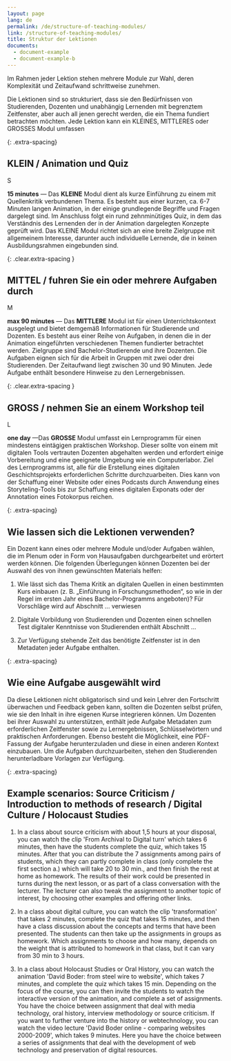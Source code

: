 ```yaml
---
layout: page
lang: de
permalink: /de/structure-of-teaching-modules/
link: /structure-of-teaching-modules/
title: Struktur der Lektionen
documents:
  - document-example
  - document-example-b
---
```


Im Rahmen jeder Lektion stehen mehrere Module zur Wahl, deren Komplexität und Zeitaufwand schrittweise zunehmen.

<!-- more -->


Die Lektionen sind so strukturiert, dass sie den Bedürfnissen von Studierenden, Dozenten und unabhängig Lernenden mit begrenztem Zeitfenster, aber auch all jenen gerecht werden, die ein Thema fundiert betrachten möchten. Jede Lektion kann ein KLEINES, MITTLERES oder GROSSES Modul umfassen 


{: .extra-spacing}
## KLEIN / Animation und Quiz

<div class='component--size big float-left mr-3 ml-2 mt-2 mb-2'>S</div>

**15 minutes** &mdash; Das **KLEINE** Modul dient als kurze Einführung zu einem mit Quellenkritik verbundenen Thema. Es besteht aus einer kurzen, ca. 6-7 Minuten langen Animation, in der einige grundlegende Begriffe und Fragen dargelegt sind. Im Anschluss folgt ein rund zehnminütiges Quiz, in dem das Verständnis des Lernenden der in der Animation dargelegten Konzepte geprüft wird. Das KLEINE Modul richtet sich an eine breite Zielgruppe mit allgemeinem Interesse, darunter auch individuelle Lernende, die in keinen Ausbildungsrahmen eingebunden sind.

{: .clear.extra-spacing }
## MITTEL / fuhren Sie ein oder mehrere Aufgaben durch

<div class='component--size big size-medium float-left mr-3 ml-2 mt-2 mb-2'>M</div>

**max 90 minutes** &mdash; Das **MITTLERE** Modul ist für einen Unterrichtskontext ausgelegt und bietet demgemäß Informationen für Studierende und Dozenten. Es besteht aus einer Reihe von Aufgaben, in denen die in der Animation eingeführten verschiedenen Themen fundierter betrachtet werden. Zielgruppe sind Bachelor-Studierende und ihre Dozenten. Die Aufgaben eignen sich für die Arbeit in Gruppen mit zwei oder drei Studierenden. Der Zeitaufwand liegt zwischen 30 und 90 Minuten. Jede Aufgabe enthält besondere Hinweise zu den Lernergebnissen.

{: .clear.extra-spacing }
## GROSS / nehmen Sie an einem Workshop teil

<div class='component--size big size-large float-left mr-3 ml-2 mt-2 mb-2'>L</div>


**one day** &mdash;Das **GROSSE** Modul umfasst ein Lernprogramm für einen mindestens eintägigen praktischen Workshop. Dieser sollte von einem mit digitalen Tools vertrauten Dozenten abgehalten werden und erfordert einige Vorbereitung und eine geeignete Umgebung wie ein Computerlabor. Ziel des Lernprogramms ist, alle für die Erstellung eines digitalen Geschichtsprojekts erforderlichen Schritte durchzuarbeiten. Dies kann von der Schaffung einer Website oder eines Podcasts durch Anwendung eines Storyteling-Tools bis zur Schaffung eines digitalen Exponats oder der Annotation eines Fotokorpus reichen.

{: .extra-spacing}
## Wie lassen sich die Lektionen verwenden?

Ein Dozent kann eines oder mehrere Module und/oder Aufgaben wählen, die im Plenum oder in Form von Hausaufgaben durchgearbeitet und erörtert werden können. Die folgenden Überlegungen können Dozenten bei der Auswahl des von ihnen gewünschten Materials helfen:

1. Wie lässt sich das Thema Kritik an digitalen Quellen in einen bestimmten Kurs einbauen (z. B. „Einführung in Forschungsmethoden“, so wie in der Regel im ersten Jahr eines Bachelor-Programms angeboten)? Für Vorschläge wird auf Abschnitt … verwiesen

2. Digitale Vorbildung von Studierenden und Dozenten  einen schnellen Test digitaler Kenntnisse von Studierenden enthält Abschnitt …

3. Zur Verfügung stehende Zeit  das benötigte Zeitfenster ist in den Metadaten jeder Aufgabe enthalten.

{: .extra-spacing}
## Wie eine Aufgabe ausgewählt wird

Da diese Lektionen nicht obligatorisch sind und kein Lehrer den Fortschritt überwachen und Feedback geben kann, sollten die Dozenten selbst prüfen, wie sie den Inhalt in ihre eigenen Kurse integrieren können. Um Dozenten bei ihrer Auswahl zu unterstützen, enthält jede Aufgabe Metadaten zum erforderlichen Zeitfenster sowie zu Lernergebnissen, Schlüsselwörtern und praktischen Anforderungen. Ebenso besteht die Möglichkeit, eine PDF-Fassung der Aufgabe herunterzuladen und diese in einen anderen Kontext einzubauen. Um die Aufgaben durchzuarbeiten, stehen den Studierenden herunterladbare Vorlagen zur Verfügung.

{: .extra-spacing}
## Example scenarios: Source Criticism / Introduction to methods of research / Digital Culture / Holocaust Studies 

1. In a class about source criticism with about 1,5 hours at your disposal, you can watch the clip 'From Archival to Digital turn' which takes 6 minutes, then have the students complete the quiz, which takes 15 minutes. After that you can distribute the 7 assignments among pairs of students, which they can partly complete in class (only complete the first section a.) which will take 20 to 30 min., and then finish the rest at home as homework. The results of their work could be presented in turns during the next lesson, or as part of a class conversation with the lecturer. The lecturer can also tweak the assignment to another topic of interest, by choosing other examples and offering other links. 

2. In a class about digital culture, you can watch the clip 'transformation' that takes 2 minutes, complete the quiz that takes 15 minutes, and then have a class discussion about the concepts and terms that have been presented. The students can then take up the assignments in groups as homework. Which assignments to choose and how many, depends on the weight that is attributed to homework in that class, but it can vary from 30 min to 3 hours. 

3. In a class about Holocaust Studies or Oral History, you can watch the animation 'David Boder: from steel wire to website', which takes 7 minutes, and complete the quiz which takes 15 min. Depending on the focus of the course, you can then invite the students to watch the interactive version of the animation, and complete a set of assignments. You have the choice between assignment that deal with media technology, oral history, interview methodology or source criticism. If you want to further venture into the history or webtechnology, you can watch the video lecture 'David Boder online - comparing websites 2000-2009', which takes 9 minutes. Here you have the choice between a series of assignments that deal with the development of web technology and preservation of digital resources.
